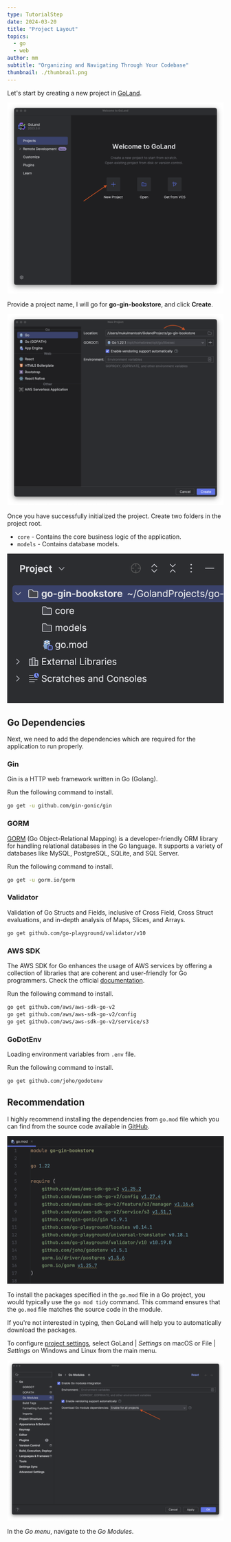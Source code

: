 ```yaml
---
type: TutorialStep
date: 2024-03-20
title: "Project Layout"
topics:
  - go
  - web
author: mm
subtitle: "Organizing and Navigating Through Your Codebase"
thumbnail: ./thumbnail.png
---
```


Let's start by creating a new project in [GoLand](https://www.jetbrains.com/go/).

![goland_1](./images/goland1.png)

Provide a project name, I will go for **go-gin-bookstore**, and click **Create**.

![goland_2](./images/goland2.png)

Once you have successfully initialized the project. Create two folders in the project root.

- `core` - Contains the core business logic of the application.
- `models` - Contains database models.

![goland_3](./images/goland3.png)

## Go Dependencies

Next, we need to add the dependencies which are required for the application to run properly.

### Gin

Gin is a HTTP web framework written in Go (Golang).

Run the following command to install.

```bash
go get -u github.com/gin-gonic/gin
```

### GORM

[GORM](https://gorm.io/) (Go Object-Relational Mapping) is a developer-friendly ORM library for handling
relational databases in the Go language. It supports a variety of databases like MySQL,
PostgreSQL, SQLite, and SQL Server.

Run the following command to install.

```bash
go get -u gorm.io/gorm
```

### Validator

Validation of Go Structs and Fields, inclusive of Cross Field,
Cross Struct evaluations, and in-depth analysis of Maps, Slices, and Arrays.

```bash
go get github.com/go-playground/validator/v10
```

### AWS SDK

The AWS SDK for Go enhances the usage of AWS services by offering a collection
of libraries that are coherent and user-friendly for Go programmers. Check the official [documentation](https://aws.amazon.com/sdk-for-go/).

Run the following command to install.

```bash
go get github.com/aws/aws-sdk-go-v2
go get github.com/aws/aws-sdk-go-v2/config
go get github.com/aws/aws-sdk-go-v2/service/s3
```

### GoDotEnv

Loading environment variables from `.env` file.

Run the following command to install.

```bash
go get github.com/joho/godotenv
```

## Recommendation

I highly recommend installing the dependencies from `go.mod` file which you can
find from the source code available in [GitHub](https://github.com/mukulmantosh/go-gin-bookstore).

![go_mod](./images/gomod.png)

To install the packages specified in the `go.mod` file
in a Go project, you would typically use the `go mod tidy` command. This command ensures
that the `go.mod` file matches the source code in the module.

If you're not interested in typing, then GoLand will help you to automatically download the packages.

To configure [project settings](https://www.jetbrains.com/help/go/configure-project-settings.html), select GoLand | _Settings_ on macOS or File | _Settings_ on Windows and Linux from the main menu.

![go_auto_download](./images/dependencies_download.png)

In the _Go menu_, navigate to the _Go Modules_.
